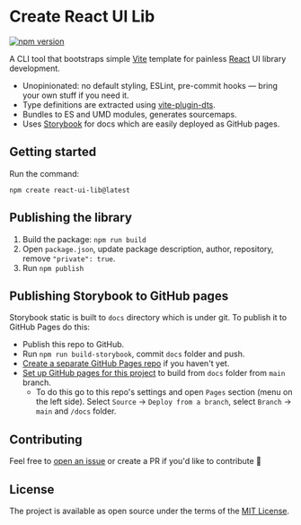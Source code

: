 # Create React UI Lib

[![npm version](https://badge.fury.io/js/create-react-ui-lib.svg)](https://www.npmjs.com/package/create-react-ui-lib)

A CLI tool that bootstraps simple [Vite](https://vitejs.dev/) template for painless [React](https://reactjs.org/) UI library development.

- Unopinionated: no default styling, ESLint, pre-commit hooks — bring your own stuff if you need it.
- Type definitions are extracted using [vite-plugin-dts](https://github.com/qmhc/vite-plugin-dts).
- Bundles to ES and UMD modules, generates sourcemaps.
- Uses [Storybook](https://storybook.js.org/) for docs which are easily deployed as GitHub pages.

## Getting started
Run the command:
```shell
npm create react-ui-lib@latest
```


## Publishing the library

1. Build the package: `npm run build`
2. Open `package.json`, update package description, author, repository, remove `"private": true`.
3. Run `npm publish`

## Publishing Storybook to GitHub pages

Storybook static is built to `docs` directory which is under git. To publish it to GitHub Pages do this:
- Publish this repo to GitHub.
- Run `npm run build-storybook`, commit `docs` folder and push.
- [Create a separate GitHub Pages repo](https://docs.github.com/en/pages/getting-started-with-github-pages/creating-a-github-pages-site#creating-a-repository-for-your-site) if you haven't yet.
- [Set up GitHub pages for this project](https://docs.github.com/en/pages/getting-started-with-github-pages/creating-a-github-pages-site#creating-your-site) to build from `docs` folder from `main` branch.
  - To do this go to this repo's settings and open `Pages` section (menu on the left side). Select `Source` -> `Deploy from a branch`, select `Branch` -> `main` and `/docs` folder.

## Contributing

Feel free to [open an issue](https://github.com/mlshv/create-react-ui-lib/issues/new) or create a PR if you'd like to contribute 🙌

## License

The project is available as open source under the terms of the [MIT License](LICENSE).
